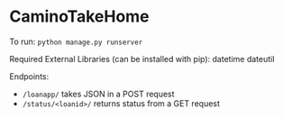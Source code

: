 # CaminoTakeHome

To run:
`python manage.py runserver`

Required External Libraries (can be installed with pip):
  datetime
  dateutil

Endpoints:
  - `/loanapp/` takes JSON in a POST request
  - `/status/<loanid>/` returns status from a GET request
